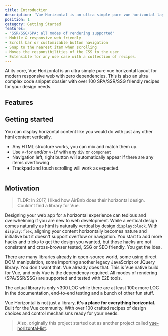 ```yaml
---
title: Introduction
description: 'Vue Horizontal is an ultra simple pure vue horizontal layout for modern responsive web with zero dependencies.'
position: 1
category: Getting Started
features:
- "SSR/SSG/SPA: all modes of rendering supported"
- Mobile & responsive web friendly
- Scroll bar or customizable button navigation
- Snap to the nearest item when scrolling
- Moves the responsibilities of the CSS to the user
- Extensible for any use case with a collection of recipes.
---
```


<alert type="info">

At its core, Vue Horizontal is an ultra simple pure vue horizontal layout for modern responsive web with zero 
dependencies.
This is also an ultra complex code snippet dossier with over 100 SPA/SSR/SSG friendly recipes for your design needs.

</alert>

## Features

<list :items="features"></list>

## Getting started

You can display horizontal content like you would do with just any other html content vertically.

* Any HTML structure works, you can mix and match them up.
* Use `v-for` and/or `v-if` with any `div` or `component`
* Navigation left, right button will automatically appear if there are any items overflowing
* Trackpad and touch scrolling will work as expected.

```vue[GettingStarted.vue] import=index-getting-started.vue
```

## Motivation

> TLDR: In 2017, I liked how AirBnb does their horizontal design. Couldn't find a library for Vue.  

Designing your web app for a horizontal experience can tedious and overwhelming if you are new to web development.
While a vertical design comes naturally as html is naturally vertical by design `display:block`.
With `display:flex`, aligning your content horizontally becomes nature and initiative but it doesn't support overflow or 
navigation. You start to add more hacks and tricks to get the design you wanted, but those hacks are not consistent and 
cross-browser tested, SSG or SEO friendly. You get the idea.

There are many libraries already in open-source world, some using direct DOM manipulation, some importing another legacy
JavaScript or JQuery library. You don't want that. Vue already does that. This is Vue native build for Vue, and only Vue
is the dependency required. All modes of rendering (SPA/SSR/SSG) are supported and tested with E2E tools.

The actual library is only <300 LOC while there are at least 100x more LOC in the documentation, end-to-end testing and 
a bunch of other fun stuff.

Vue Horizontal is not just a library, **it's a place for everything horizontal.**
Built for the Vue community.
With over 100 crafted recipes of design choices and control mechanisms ready for your needs.


> Also, originally this project started out as another project
> called [vue-horizontal-list](https://github.com/fuxingloh/vue-horizontal-list).
